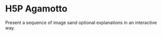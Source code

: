 H5P Agamotto
=======================
Present a sequence of image sand optional explanations in an interactive way.
